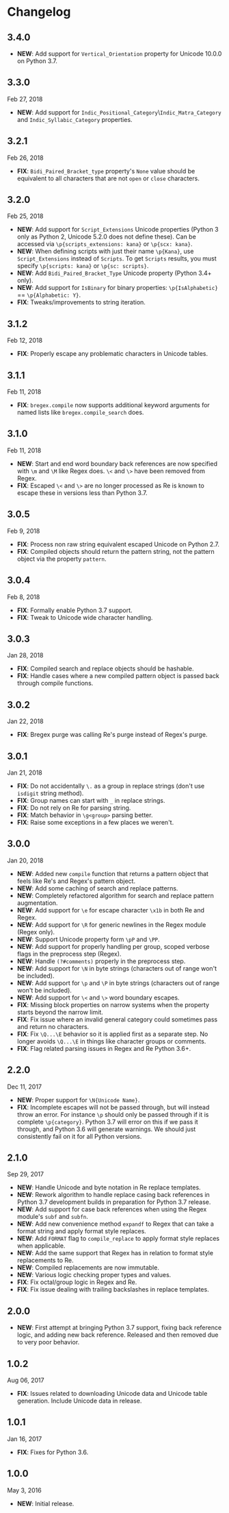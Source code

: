 # Changelog

## 3.4.0

- **NEW**: Add support for `Vertical_Orientation` property for Unicode 10.0.0 on Python 3.7.

## 3.3.0

Feb 27, 2018

- **NEW**: Add support for `Indic_Positional_Category`\\`Indic_Matra_Category` and `Indic_Syllabic_Category` properties.

## 3.2.1

Feb 26, 2018

- **FIX**: `Bidi_Paired_Bracket_type` property's `None` value should be equivalent to all characters that are not `open` or `close` characters.

## 3.2.0

Feb 25, 2018

- **NEW**: Add support for `Script_Extensions` Unicode properties (Python 3 only as Python 2, Unicode 5.2.0 does not define these). Can be accessed via `\p{scripts_extensions: kana}` or `\p{scx: kana}`.
- **NEW**: When defining scripts with just their name `\p{Kana}`, use `Script_Extensions` instead of `Scripts`. To get `Scripts` results, you must specify `\p{scripts: kana}` or `\p{sc: scripts}`.
- **NEW**: Add `Bidi_Paired_Bracket_Type` Unicode property (Python 3.4+ only).
- **NEW**: Add support for `IsBinary` for binary properties: `\p{IsAlphabetic}` == `\p{Alphabetic: Y}`.
- **FIX**: Tweaks/improvements to string iteration.

## 3.1.2

Feb 12, 2018

- **FIX**: Properly escape any problematic characters in Unicode tables.

## 3.1.1

Feb 11, 2018

- **FIX**: `bregex.compile` now supports additional keyword arguments for named lists like `bregex.compile_search` does.

## 3.1.0

Feb 11, 2018

- **NEW**: Start and end word boundary back references are now specified with `\m` and `\M` like Regex does.  `\<` and `\>` have been removed from Regex.
- **FIX**: Escaped `\<` and `\>` are no longer processed as Re is known to escape these in versions less than Python 3.7.

## 3.0.5

Feb 9, 2018

- **FIX**: Process non raw string equivalent escaped Unicode on Python 2.7.
- **FIX**: Compiled objects should return the pattern string, not the pattern object via the property `pattern`.

## 3.0.4

Feb 8, 2018

- **FIX**: Formally enable Python 3.7 support.
- **FIX**: Tweak to Unicode wide character handling.

## 3.0.3

Jan 28, 2018

- **FIX**: Compiled search and replace objects should be hashable.
- **FIX**: Handle cases where a new compiled pattern object is passed back through compile functions.

## 3.0.2

Jan 22, 2018

- **FIX**: Bregex purge was calling Re's purge instead of Regex's purge.

## 3.0.1

Jan 21, 2018

- **FIX**: Do not accidentally `\.` as a group in replace strings (don't use `isdigit` string method).
- **FIX**: Group names can start with `_` in replace strings.
- **FIX**: Do not rely on Re for parsing string.
- **FIX**: Match behavior in `\g<group>` parsing better.
- **FIX**: Raise some exceptions in a few places we weren't.

## 3.0.0

Jan 20, 2018

- **NEW**: Added new `compile` function that returns a pattern object that feels like Re's and Regex's pattern object.
- **NEW**: Add some caching of search and replace patterns.
- **NEW**: Completely refactored algorithm for search and replace pattern augmentation.
- **NEW**: Add support for `\e` for escape character `\x1b` in both Re and Regex.
- **NEW**: Add support for `\R` for generic newlines in the Regex module (Regex only).
- **NEW**: Support Unicode property form `\pP` and `\PP`.
- **NEW**: Add support for properly handling per group, scoped verbose flags in the preprocess step (Regex).
- **NEW**: Handle `(?#comments)` properly in the preprocess step.
- **NEW**: Add support for `\N` in byte strings (characters out of range won't be included).
- **NEW**: Add support for `\p` and `\P` in byte strings (characters out of range won't be included).
- **NEW**: Add support for `\<` and `\>` word boundary escapes.
- **FIX**: Missing block properties on narrow systems when the property starts beyond the narrow limit.
- **FIX**: Fix issue where an invalid general category could sometimes pass and return no characters.
- **FIX**: Fix `\Q...\E` behavior so it is applied first as a separate step. No longer avoids `\Q...\E` in things like character groups or comments.
- **FIX**: Flag related parsing issues in Regex and Re Python 3.6+.

## 2.2.0

Dec 11, 2017

- **NEW**: Proper support for `\N{Unicode Name}`.
- **FIX**: Incomplete escapes will not be passed through, but will instead throw an error. For instance `\p` should only be passed through if it is complete `\p{category}`.  Python 3.7 will error on this if we pass it through, and Python 3.6 will generate warnings.  We should just consistently fail on it for all Python versions.

## 2.1.0

Sep 29, 2017

- **NEW**: Handle Unicode and byte notation in Re replace templates.
- **NEW**: Rework algorithm to handle replace casing back references in Python 3.7 development builds in preparation for Python 3.7 release.
- **NEW**: Add support for case back references when using the Regex module's `subf` and `subfn`.
- **NEW**: Add new convenience method `expandf` to Regex that can take a format string and apply format style replaces.
- **NEW**: Add `FORMAT` flag to `compile_replace` to apply format style replaces when applicable.
- **NEW**: Add the same support that Regex has in relation to format style replacements to Re.
- **NEW**: Compiled replacements are now immutable.
- **NEW**: Various logic checking proper types and values.
- **FIX**: Fix octal/group logic in Regex and Re.
- **FIX**: Fix issue dealing with trailing backslashes in replace templates.

## 2.0.0

- **NEW**: First attempt at bringing Python 3.7 support, fixing back reference logic, and adding new back reference. Released and then removed due to very poor behavior.

## 1.0.2

Aug 06, 2017

- **FIX**: Issues related to downloading Unicode data and Unicode table generation. Include Unicode data in release.

## 1.0.1

Jan 16, 2017

- **FIX**: Fixes for Python 3.6.

## 1.0.0

May 3, 2016

- **NEW**: Initial release.
